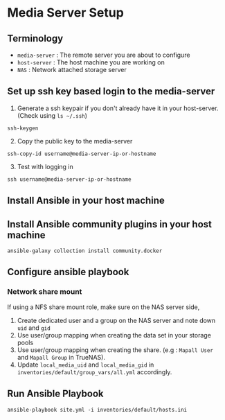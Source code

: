 # Media Server Setup

## Terminology
- `media-server` : The remote server you are about to configure
- `host-server` : The host machine you are working on
- `NAS`         : Network attached storage server


## Set up ssh key based login to the media-server

1. Generate a ssh keypair if you don't already have it in your host-server. (Check using `ls ~/.ssh`)
```shell script
ssh-keygen
```
2. Copy the public key to the media-server

```shell script 
ssh-copy-id username@media-server-ip-or-hostname
```

3. Test with logging in
```shell script
ssh username@media-server-ip-or-hostname
```

## Install Ansible in your host machine

## Install Ansible community plugins in your host machine

```shell script
ansible-galaxy collection install community.docker
``` 

## Configure ansible playbook

### Network share mount
If using a NFS share mount role, make sure on the NAS server side,
1. Create dedicated user and a group on the NAS server and note down `uid` and `gid`
2. Use user/group mapping when creating the data set in your storage pools
3. Use user/group mapping when creating the share. (e.g : `Mapall User` and `Mapall Group` in TrueNAS). 
4. Update `local_media_uid` and `local_media_gid` in `inventories/default/group_vars/all.yml` accordingly.

## Run Ansible Playbook
```shell script
ansible-playbook site.yml -i inventories/default/hosts.ini
```
